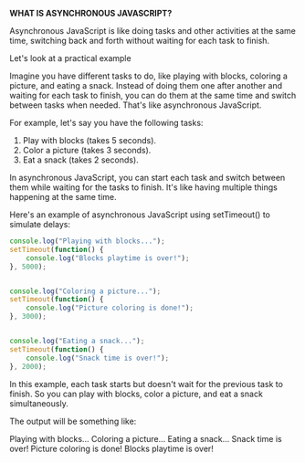 **WHAT IS ASYNCHRONOUS JAVASCRIPT?**

Asynchronous JavaScript is like doing tasks and other activities at the same time, switching back and forth without waiting for each task to finish.

Let's look at a practical example

Imagine you have different tasks to do, like playing with blocks, coloring a picture, and eating a snack. Instead of doing them one after another and waiting for each task to finish, you can do them at the same time and switch between tasks when needed. That's like asynchronous JavaScript.

For example, let's say you have the following tasks:

1. Play with blocks (takes 5 seconds).
2. Color a picture (takes 3 seconds).
3. Eat a snack (takes 2 seconds).

In asynchronous JavaScript, you can start each task and switch between them while waiting for the tasks to finish. It's like having multiple things happening at the same time.

Here's an example of asynchronous JavaScript using setTimeout() to simulate delays:

```javascript
console.log("Playing with blocks...");
setTimeout(function() {
    console.log("Blocks playtime is over!");
}, 5000);


console.log("Coloring a picture...");
setTimeout(function() {
    console.log("Picture coloring is done!");
}, 3000);


console.log("Eating a snack...");
setTimeout(function() {
    console.log("Snack time is over!");
}, 2000);
```

In this example, each task starts but doesn't wait for the previous task to finish. So you can play with blocks, color a picture, and eat a snack simultaneously.

The output will be something like:

Playing with blocks...
Coloring a picture...
Eating a snack...
Snack time is over!
Picture coloring is done!
Blocks playtime is over!